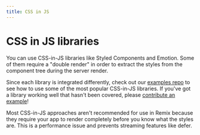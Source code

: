 ```yaml
---
title: CSS in JS
---
```


# CSS in JS libraries

You can use CSS-in-JS libraries like Styled Components and Emotion. Some of them require a "double render" in order to extract the styles from the component tree during the server render.

Since each library is integrated differently, check out our [examples repo][examples] to see how to use some of the most popular CSS-in-JS libraries. If you've got a library working well that hasn't been covered, please [contribute an example][examples]!

<docs-warning>
Most CSS-in-JS approaches aren't recommended for use in Remix because they require your app to render completely before you know what the styles are. This is a performance issue and prevents streaming features like defer.
</docs-warning>

[examples]: https://github.com/remix-run/examples
